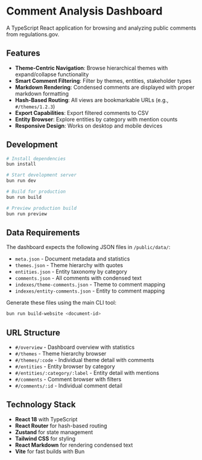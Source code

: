# Comment Analysis Dashboard

A TypeScript React application for browsing and analyzing public comments from regulations.gov.

## Features

- **Theme-Centric Navigation**: Browse hierarchical themes with expand/collapse functionality
- **Smart Comment Filtering**: Filter by themes, entities, stakeholder types
- **Markdown Rendering**: Condensed comments are displayed with proper markdown formatting
- **Hash-Based Routing**: All views are bookmarkable URLs (e.g., `#/themes/1.2.3`)
- **Export Capabilities**: Export filtered comments to CSV
- **Entity Browser**: Explore entities by category with mention counts
- **Responsive Design**: Works on desktop and mobile devices

## Development

```bash
# Install dependencies
bun install

# Start development server
bun run dev

# Build for production
bun run build

# Preview production build
bun run preview
```

## Data Requirements

The dashboard expects the following JSON files in `/public/data/`:

- `meta.json` - Document metadata and statistics
- `themes.json` - Theme hierarchy with quotes
- `entities.json` - Entity taxonomy by category
- `comments.json` - All comments with condensed text
- `indexes/theme-comments.json` - Theme to comment mapping
- `indexes/entity-comments.json` - Entity to comment mapping

Generate these files using the main CLI tool:
```bash
bun run build-website <document-id>
```

## URL Structure

- `#/overview` - Dashboard overview with statistics
- `#/themes` - Theme hierarchy browser
- `#/themes/:code` - Individual theme detail with comments
- `#/entities` - Entity browser by category
- `#/entities/:category/:label` - Entity detail with mentions
- `#/comments` - Comment browser with filters
- `#/comments/:id` - Individual comment detail

## Technology Stack

- **React 18** with TypeScript
- **React Router** for hash-based routing
- **Zustand** for state management
- **Tailwind CSS** for styling
- **React Markdown** for rendering condensed text
- **Vite** for fast builds with Bun 